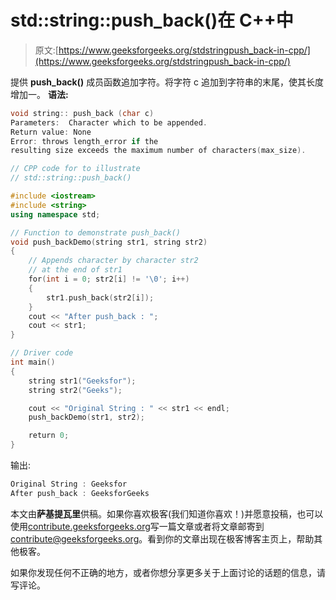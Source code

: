 # std::string::push_back()在 C++中

> 原文:[https://www.geeksforgeeks.org/stdstringpush_back-in-cpp/](https://www.geeksforgeeks.org/stdstringpush_back-in-cpp/)

提供 **push_back()** 成员函数追加字符。将字符 c 追加到字符串的末尾，使其长度增加一。
**语法:**

```cpp
void string:: push_back (char c)
Parameters:  Character which to be appended. 
Return value: None
Error: throws length_error if the 
resulting size exceeds the maximum number of characters(max_size).

```

```cpp
// CPP code for to illustrate 
// std::string::push_back()

#include <iostream>
#include <string>
using namespace std;

// Function to demonstrate push_back()
void push_backDemo(string str1, string str2)
{
    // Appends character by character str2
    // at the end of str1
    for(int i = 0; str2[i] != '\0'; i++)
    {
        str1.push_back(str2[i]);
    }
    cout << "After push_back : ";
    cout << str1;
}

// Driver code
int main()
{
    string str1("Geeksfor");
    string str2("Geeks");

    cout << "Original String : " << str1 << endl;
    push_backDemo(str1, str2);

    return 0;
}
```

输出:

```cpp
Original String : Geeksfor
After push_back : GeeksforGeeks

```

本文由**萨基提瓦里**供稿。如果你喜欢极客(我们知道你喜欢！)并愿意投稿，也可以使用[contribute.geeksforgeeks.org](http://www.contribute.geeksforgeeks.org)写一篇文章或者将文章邮寄到 contribute@geeksforgeeks.org。看到你的文章出现在极客博客主页上，帮助其他极客。

如果你发现任何不正确的地方，或者你想分享更多关于上面讨论的话题的信息，请写评论。